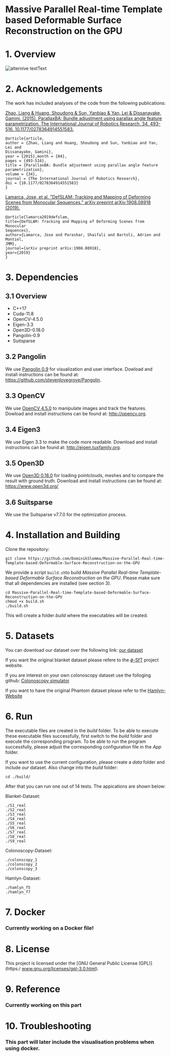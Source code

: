 <h1> Massive Parallel Real-time Template based Deformable Surface Reconstruction on the GPU</h1>

# 1. Overview 

![alternive textText](./data/image.png)
# 2. Acknowledgements


The work has included analyses of the code from the following publications:

[Zhao, Liang & Huang, Shoudong & Sun, Yanbiao & Yan, Lei & Dissanayake, Gamini. (2015). ParallaxBA: Bundle adjustment using parallax angle feature parametrization. The International Journal of Robotics Research. 34. 493-516. 10.1177/0278364914551583.](https://www.researchgate.net/publication275260778_ParallaxBA_Bundle_adjustment_using_parallax_angle_feature_paraetrization)
```
@article{article,
author = {Zhao, Liang and Huang, Shoudong and Sun, Yanbiao and Yan, Lei and
Dissanayake, Gamini},
year = {2015},month = {04},
pages = {493-516},
title = {ParallaxBA: Bundle adjustment using parallax angle feature
parametrization},
volume = {34},
journal = {The International Journal of Robotics Research},
doi = {10.1177/0278364914551583}
}
```
[Lamarca, Jose, et al. "DefSLAM: Tracking and Mapping of Deforming Scenes from Monocular Sequences." arXiv preprint arXiv:1908.08918 (2019).](https://arxiv.orgabs/1908.08918)
```
@article{lamarca2019defslam,
title={DefSLAM: Tracking and Mapping of Deforming Scenes from Monocular
Sequences},
author={Lamarca, Jose and Parashar, Shaifali and Bartoli, Adrien and Montiel,
JMM},
journal={arXiv preprint arXiv:1908.08918},
year={2019}
}
```
# 3. Dependencies
## 3.1 Overview
<ul>
<li>C++17</li>
<li>Cuda-11.8</li>
<li>OpenCV-4.5.0</li>
<li>Eigen-3.3</li>
<li>Open3D-0.18.0</li>
<li>Pangolin-0.9</li>
<li>Suitsparse</li>
</ul>

## 3.2 Pangolin
We use [Pangolin 0.9](https://github.com/stevenlovegrove/Pangolin) for
visualization and user interface. Dowload and install instructions can be found at:
https://github.com/stevenlovegrove/Pangolin.

## 3.3 OpenCV
We use [OpenCV 4.5.0](http://opencv.org) to manipulate images and track the
features. Dowload and install instructions can be found at: http://opencv.org.

## 3.4 Eigen3
We use Eigen 3.3 to make the code more readable. Download and install
instructions can be found at: http://eigen.tuxfamily.org.

## 3.5 Open3D
We use [Open3D 0.18.0](https://github.com/isl-org/Open3D) for loading
pointclouds, meshes and to compare the result with ground truth. Download and
install instructions can be found at: https://www.open3d.org/

## 3.6 Suitsparse
We use the Suitsparse v7.7.0 for the optimization process.

# 4. Installation and Building

Clone the repository:
```
git clone https://github.com/DominikSlomma/Massive-Parallel-Real-time-Template-based-Deformable-Surface-Reconstruction-on-the-GPU
```
We provide a script `build.sh`to build *Massive Parallel Real-time Template-based Deformable Surface Reconstruction on the GPU*.
Please make sure that all dependencies are installed (see section 3).
```
cd Massive-Parallel-Real-time-Template-based-Deformable-Surface-Reconstruction-on-the-GPU
chmod +x build.sh
./build.sh
```
This will create a folder *build* where the executables will be created.

# 5. Datasets 

You can download our dataset over the following link: [our dataset](https://studentutsedu-my.sharepoint.com/:f:/g/personal/dominik_slomma_student_uts_edu_au/EhRgrDQHanxPuQ0Z_k3ik5gBY6FViCGKqNdPxEUWx0DCHw?e=3rvjQh)

If you want the original blanket dataset please refere to the  [$\phi$-SfT](https://4dqv.mpi-inf.mpg.de/phi-SfT/) project website.

If you are interest on your own colonoscopy dataset use the folloging github: [Colonoscopy simulator](https://github.com/zsustc/colon_reconstruction_dataset) 

If you want to have the original Phantom dataset please refer to the [Hamlyn-Website](https://hamlyn.doc.ic.ac.uk/vision/)


# 6. Run
The executable files are created in the *build* folder. To be able to execute these executable files successfully, first switch to the *build* folder and execute the corresponding program. To be able to run the program successfully, please adjust the corresponding configuration file in the *App* folder. 

If you want to use the current configuration, please create a *data* folder and include *our* dataset. Also change into the *build* folder:

```
cd ./build/
```
After that you can run one out of 14 tests. The appications are shown below:

Blanket-Dataset:
```
./S1_real
./S2_real
./S3_real
./S4_real
./S5_real
./S6_real
./S7_real
./S8_real
./S9_real
```
Colonoscopy-Dataset:
```
./colonscopy_1
./colonscopy_2
./colonscopy_3
```
Hamlyn-Dataset:
```
./hamlyn_f5
./hamlyn_f7
```

# 7. Docker 

<h3> Currently working on a Docker file!</h3>

# 8. License
This project is licensed under the [GNU General Public License (GPL)](https:/
www.gnu.org/licenses/gpl-3.0.html).
# 9. Reference

<h3> Currently working on this part </h3>


# 10. Troubleshooting


<h3> This part will later include the visualisation problems when using docker. </h3>
